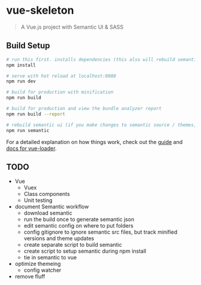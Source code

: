 # vue-skeleton

> A Vue.js project with Semantic UI & SASS

## Build Setup

``` bash
# run this first. installs dependencies (this also will rebuild semantic). you'll want to run this every now and them to make sure you're up to date.
npm install

# serve with hot reload at localhost:8080
npm run dev

# build for production with minification
npm run build

# build for production and view the bundle analyzer report
npm run build --report

# rebuild semantic ui (if you make changes to semantic source / themes, you need to run this)
npm run semantic
```

For a detailed explanation on how things work, check out the [guide](http://vuejs-templates.github.io/webpack/) and [docs for vue-loader](http://vuejs.github.io/vue-loader).

## TODO
- Vue
    - Vuex
    - Class components
    - Unit testing
- document Semantic workflow
    - download semantic
    - run the build once to generate semantic json
    - edit semantic config on where to put folders
    - config gitignore to ignore semantic src files, but track minified versions and theme updates
    - create separate script to build semantic
    - create script to setup semantic during npm install  
    - tie in semantic to vue
- optimize themeing
    - config watcher
- remove fluff